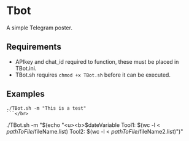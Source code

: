 # Tbot</br>
A simple Telegram poster.</br>
## Requirements</br>
* APIkey and chat_id required to function, these must be placed in TBot.ini.</br>
* TBot.sh requires `chmod +x TBot.sh` before it can be executed.</br>

## Examples</br>
```
./TBot.sh -m "This is a test"
```</br>
```
./TBot.sh -m "$(echo "<u><b>$dateVariable</b></u>
Tool1: $(wc -l < $pathToFile/$fileName.list)
Tool2: $(wc -l < $pathToFile/$fileName2.list)")"
```